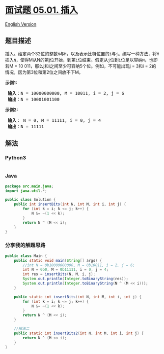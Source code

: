 # [面试题 05.01. 插入](https://leetcode-cn.com/problems/insert-into-bits-lcci)

[English Version](/lcci/05.01.Insert%20Into%20Bits/README_EN.md)

## 题目描述

<!-- 这里写题目描述 -->
<p>插入。给定两个32位的整数<code>N</code>与<code>M</code>，以及表示比特位置的<code>i</code>与<code>j</code>。编写一种方法，将<code>M</code>插入<code>N</code>，使得M从N的第j位开始，到第<code>i</code>位结束。假定从<code>j</code>位到<code>i</code>位足以容纳<code>M</code>，也即若M = 10 011，那么j和i之间至少可容纳5个位。例如，不可能出现j = 3和i = 2的情况，因为第3位和第2位之间放不下M。</p>

<p> <strong>示例1:</strong></p>

<pre>
<strong> 输入</strong>：N = 10000000000, M = 10011, i = 2, j = 6
<strong> 输出</strong>：N = 10001001100
</pre>

<p> <strong>示例2:</strong></p>

<pre>
<strong> 输入</strong>： N = 0, M = 11111, i = 0, j = 4
<strong> 输出</strong>：N = 11111
</pre>

## 解法

<!-- 这里可写通用的实现逻辑 -->

<!-- tabs:start -->

### **Python3**

<!-- 这里可写当前语言的特殊实现逻辑 -->

```python

```

### **Java**

<!-- 这里可写当前语言的特殊实现逻辑 -->

```java
package src.main.java;
import java.util.*;

public class Solution {
    public int insertBits(int N, int M, int i, int j) {
        for (int k = i; k <= j; k++) {
            N &= ~(1 << k);
        }
        return N ^ (M << i);
    }
}
```

### **分享我的解题思路**

```java
public class Main {
    public static void main(String[] args) {
        //int N = 0b10000000000, M = 0b10011, i = 2, j = 6;
        int N = 0b0, M = 0b11111, i = 0, j = 4;
        int res = insertBits(N, M, i, j);
        System.out.println(Integer.toBinaryString(res));
        System.out.println(Integer.toBinaryString(N ^ (M << i)));
    }

    public static int insertBits(int N, int M, int i, int j) {
        for (int k = i; k <= j; k++) {
            N &= ~(1 << k);
        }
        return N ^ (M << i);
    }

    //解法二
    public static int insertBits2(int N, int M, int i, int j) {
        return N ^ (M << i);
    }
}
```

<!-- tabs:end -->
